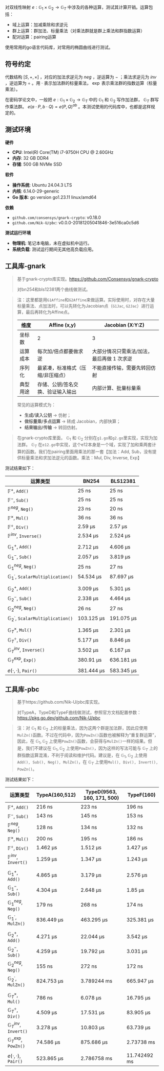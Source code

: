 对双线性映射 $e:\mathbb{G}_1 \times \mathbb{G}_2 \to \mathbb{G}_T$ 中涉及的各种运算，测试其计算开销。运算包括：

* 域上运算：加减乘除和求逆元
* 群上运算：群加法、标量乘法（对乘法群就是群上乘法和群指数运算）
* 配对运算：pairing运算

使用常用的go语言代码库，对常用的椭圆曲线进行测试。



## 符号约定

代数结构 $[S,+,\times]$ ，对应的加法求逆元为 $neg$ ，逆运算为 $-$ ；乘法求逆元为 $inv$ ，逆运算为 $\div$ 。用 $\cdot$ 表示加法群的标量乘法， $\exp$ 表示乘法群的指数运算（标量乘法）。

在密码学论文中，一般把 $e:\mathbb{G}_1 \times \mathbb{G}_2 \to \mathbb{G}_T$ 中的 $\mathbb{G}_1$ 和 $\mathbb{G}_2$ 写作加法群， $\mathbb{G}_T$ 群写作乘法群。 $e(a\cdot P,b\cdot Q)=e(P,Q)^{ab}$ 。本测试使用的代码库中，也都是这样规定的。



## 测试环境

**硬件**

- **CPU**: Intel(R) Core(TM) i7-9750H CPU @ 2.60GHz
- **内存**: 32 GB DDR4
- **存储**: 500 GB NVMe SSD

**软件**

- **操作系统**: Ubuntu 24.04.3 LTS
- **内核**: 6.14.0-29-generic
- **Go 版本**: go version go1.23.11 linux/amd64

**依赖**

- `github.com/consensys/gnark-crypto`: v0.18.0
- `github.com/Nik-U/pbc`: v0.0.0-20181205041846-3e516ca0c5d6

**测试运行环境**

- **物理机**: 笔记本电脑，未在虚拟机中运行。
- **系统负载**: 测试运行期间无其他高负载应用。



## 工具库-gnark

> 基于gnark-crypto库实现。https://github.com/Consensys/gnark-crypto
>
> 对bn254和bls12381两个曲线做测试。

> 注：这里都是用`G1Affine`和`G2Affine`来做运算。实际使用时，对存在大量标量乘法、点加法时，可以先转化为Jacobian点（`G1Jac`, `G2Jac`）进行运算，最后再转化为Affine点。
>
> | 维度     | Affine (x,y)                      | Jacobian (X:Y:Z)                           |
> | -------- | --------------------------------- | ------------------------------------------ |
> | 坐标数   | 2                                 | 3                                          |
> | 运算成本 | 每次加/倍点都要做求逆             | 大部分情况只需乘法/加法，最后再做 1 次求逆 |
> | 序列化   | 最紧凑，标准格式（压缩/非压缩点） | 不能直接传输，需要先转回仿射               |
> | 典型用途 | 存储、公钥/签名交换、验证输入输出 | 内部计算、批量标量乘                       |
>
> 常见的运算模式为：
>
> * **生成/读入公钥** → 仿射；
> * **做标量乘/多点运算** → 转成 Jacobian，内部快算；
> * **结果输出/传输** → 转回仿射。

> 在gnark-crypto库里面， $\mathbb{G}_1$ 和 $\mathbb{G}_2$ 分别在`g1.go`和`g2.go`里实现，实现为加法群。 $\mathbb{G}_T$ 在`e12.go`中实现，这个e12本身是一个域，实现了加和乘两套计算的函数。我们在pairing里面用乘法的那一套【加法：Add, Sub，没有提供标量乘法和求加法逆元的函数。乘法：Mul, Div, Inverse, Exp】



测试结果如下：

| 运算类型                                         | BN254      | BLS12381   |
| ------------------------------------------------ | ---------- | ---------- |
| $\mathbb{F}^+$, `Add()`                          | 25 ns      | 25 ns      |
| $\mathbb{F}^-$, `Sub()`                          | 25 ns      | 25 ns      |
| $\mathbb{F}^{neg}$, `Neg()`                      | 23 ns      | 20 ns      |
| $\mathbb{F}^{\times}$, `Mul()`                   | 36 ns      | 36 ns      |
| $\mathbb{F}^{\div}$, `Div()`                     | 2.59 µs    | 2.57 µs    |
| $\mathbb{F}^{inv}$, `Inverse()`                  | 2.534 µs   | 2.524 µs   |
|                                                  |            |            |
| $\mathbb{G}_1^+$, `Add()`                        | 2.712 µs   | 4.606 µs   |
| $\mathbb{G}_1^-$, `Sub()`                        | 2.057 µs   | 3.819 µs   |
| $\mathbb{G}_1^{neg}$, `Neg()`                    | 25 ns      | 27 ns      |
| $\mathbb{G}_1^{\cdot}$, `ScalarMultiplication()` | 54.534 µs  | 87.697 µs  |
|                                                  |            |            |
| $\mathbb{G}_2^+$, `Add()`                        | 3.009 µs   | 5.301 µs   |
| $\mathbb{G}_2^-$, `Sub()`                        | 2.338 µs   | 4.464 µs   |
| $\mathbb{G}_2^{neg}$, `Neg()`                    | 26 ns      | 27 ns      |
| $\mathbb{G}_2^{\cdot}$, `ScalarMultiplication()` | 103.125 µs | 191.075 µs |
|                                                  |            |            |
| $\mathbb{G}_T^{\times}$, `Mul()`                 | 1.365 µs   | 2.301 µs   |
| $\mathbb{G}_T^{\div}$, `Div()`                   | 5.177 µs   | 8.846 µs   |
| $\mathbb{G}_T^{inv}$, `Inverse()`                | 3.502 µs   | 6.167 µs   |
| $\mathbb{G}_T^{\exp}$, `Exp()`                   | 380.91 µs  | 636.181 µs |
|                                                  |            |            |
| $e(\cdot,\cdot)$, `Pair()`                       | 381.444 µs | 583.345 µs |



## 工具库-pbc

> 基于https://github.com/Nik-U/pbc库实现。
>
> 对TypeA，TypeD和TypeF曲线做测试，参照官方文档配置参数：https://pkg.go.dev/github.com/Nik-U/pbc

> 注：对 $\mathbb{G}_1$ 和 $\mathbb{G}_2$ 上的标量乘法，因为这两个群是加法群，因此应使用`MulZn()`函数。不过在代码中，因为`PowZn()`函数也被解释为“重复群运算”，因此，在 $\mathbb{G}_1, \mathbb{G}_2$ 上使用`PowZn()`函数，会获得与`MulZn()`一样的结果。但是，我们不建议在 $\mathbb{G}_1, \mathbb{G}_2$ 上使用`PowZn()`，因为这样的写法可能与 $\mathbb{G}_T$ 上的群指数运算混淆，不利于阅读和维护代码。建议是，在 $\mathbb{G}_1,\mathbb{G}_2$ 上使用`Add(), Sub(), Neg(), MulZn()`，在 $\mathbb{G}_T$ 上使用`Mul(), Div(), Invert(), PowZn()`。



测试结果如下：

| 运算类型                          | TypeA(160,512) | TypeD(9563, 160, 171, 500) | TypeF(160)   |
| --------------------------------- | -------------- | -------------------------- | ------------ |
| $\mathbb{F}^+$, `Add()`           | 216 ns         | 223 ns                     | 196 ns       |
| $\mathbb{F}^-$, `Sub()`           | 143 ns         | 145 ns                     | 153 ns       |
| $\mathbb{F}^{neg}$, `Neg()`       | 128 ns         | 134 ns                     | 132 ns       |
| $\mathbb{F}^{\times}$, `Mul()`    | 200 ns         | 195 ns                     | 186 ns       |
| $\mathbb{F}^{\div}$, `Div()`      | 1.462 µs       | 1.512 µs                   | 1.427 µs     |
| $\mathbb{F}^{inv}$, `Invert()`    | 1.259 µs       | 1.347 µs                   | 1.243 µs     |
|                                   |                |                            |              |
| $\mathbb{G}_1^+$, `Add()`         | 4.865 µs       | 3.179 µs                   | 2.576 µs     |
| $\mathbb{G}_1^-$, `Sub()`         | 4.304 µs       | 2.648 µs                   | 1.85 µs      |
| $\mathbb{G}_1^{neg}$, `Neg()`     | 179 ns         | 268 ns                     | 174 ns       |
| $\mathbb{G}_1^{\cdot}$, `MulZn()` | 836.449 µs     | 463.295 µs                 | 325.381 µs   |
|                                   |                |                            |              |
| $\mathbb{G}_2^+$, `Add()`         | 4.271 µs       | 22.044 µs                  | 3.542 µs     |
| $\mathbb{G}_2^-$, `Sub()`         | 4.259 µs       | 19.792 µs                  | 3.031 µs     |
| $\mathbb{G}_2^{neg}$, `Neg()`     | 155 ns         | 272 ns                     | 172 ns       |
| $\mathbb{G}_2^{\cdot}$, `MulZn()` | 824.753 µs     | 3.789244 ms                | 665.947 µs   |
|                                   |                |                            |              |
| $\mathbb{G}_T^{\times}$, `Mul()`  | 786 ns         | 6.078 µs                   | 16.795 µs    |
| $\mathbb{G}_T^{\div}$, `Div()`    | 4.509 µs       | 17.531 µs                  | 83.905 µs    |
| $\mathbb{G}_T^{inv}$, `Invert()`  | 3.278 µs       | 10.803 µs                  | 63.739 µs    |
| $\mathbb{G}_T^{\exp}$, `PowZn()`  | 74.586 µs      | 875.686 µs                 | 2.73738 ms   |
|                                   |                |                            |              |
| $e(\cdot,\cdot)$, `Pair()`        | 523.865 µs     | 2.786758 ms                | 11.742492 ms |

